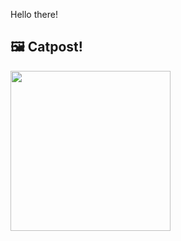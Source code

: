 Hello there!



## 🖼️ Catpost!

<sub>
    <img src="https://cdn2.thecatapi.com/images/acu.jpg" height="256">
</sub>

